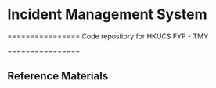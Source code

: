 # Incident Management System
================
Code repository for HKUCS FYP - TMY


================
<h2>Reference Materials</h2>
